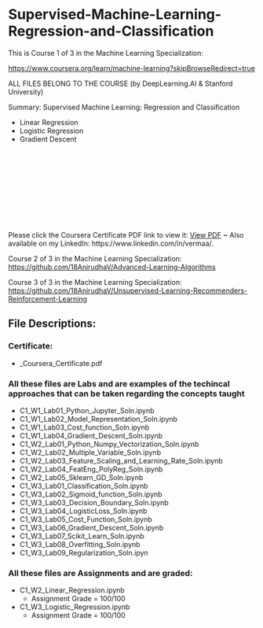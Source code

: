 # Supervised-Machine-Learning-Regression-and-Classification
This is Course 1 of 3 in the Machine Learning Specialization:

https://www.coursera.org/learn/machine-learning?skipBrowseRedirect=true

ALL FILES BELONG TO THE COURSE (by DeepLearning.AI & Stanford University)

Summary: Supervised Machine Learning: Regression and Classification
- Linear Regression
- Logistic Regression
- Gradient Descent


<object data="https://github.com/18AnirudhaV/Supervised-Machine-Learning-Regression-and-Classification/blob/main/_Coursera_Certificate.pdf" type="application/pdf" width="700px" height="700px">
    <embed src="https://github.com/18AnirudhaV/Supervised-Machine-Learning-Regression-and-Classification/blob/main/_Coursera_Certificate.pdf">
        <p>Please click the Coursera Certificate PDF link to view it: <a href="https://github.com/18AnirudhaV/Supervised-Machine-Learning-Regression-and-Classification/blob/main/_Coursera_Certificate.pdf">View PDF</a> ~ Also available on my LinkedIn: https://www.linkedin.com/in/vermaa/.</p>
    </embed>
</object>

Course 2 of 3 in the Machine Learning Specialization: https://github.com/18AnirudhaV/Advanced-Learning-Algorithms

Course 3 of 3 in the Machine Learning Specialization: https://github.com/18AnirudhaV/Unsupervised-Learning-Recommenders-Reinforcement-Learning

## File Descriptions:
### Certificate: 
- _Coursera_Certificate.pdf

### All these files are Labs and are examples of the techincal approaches that can be taken regarding the concepts taught
- C1_W1_Lab01_Python_Jupyter_Soln.ipynb
- C1_W1_Lab02_Model_Representation_Soln.ipynb
- C1_W1_Lab03_Cost_function_Soln.ipynb
- C1_W1_Lab04_Gradient_Descent_Soln.ipynb
- C1_W2_Lab01_Python_Numpy_Vectorization_Soln.ipynb
- C1_W2_Lab02_Multiple_Variable_Soln.ipynb
- C1_W2_Lab03_Feature_Scaling_and_Learning_Rate_Soln.ipynb
- C1_W2_Lab04_FeatEng_PolyReg_Soln.ipynb
- C1_W2_Lab05_Sklearn_GD_Soln.ipynb
- C1_W3_Lab01_Classification_Soln.ipynb
- C1_W3_Lab02_Sigmoid_function_Soln.ipynb
- C1_W3_Lab03_Decision_Boundary_Soln.ipynb
- C1_W3_Lab04_LogisticLoss_Soln.ipynb
- C1_W3_Lab05_Cost_Function_Soln.ipynb
- C1_W3_Lab06_Gradient_Descent_Soln.ipynb
- C1_W3_Lab07_Scikit_Learn_Soln.ipynb
- C1_W3_Lab08_Overfitting_Soln.ipynb
- C1_W3_Lab09_Regularization_Soln.ipyn

### All these files are Assignments and are graded:
- C1_W2_Linear_Regression.ipynb
  - Assignment Grade = 100/100
- C1_W3_Logistic_Regression.ipynb
  - Assignment Grade = 100/100
